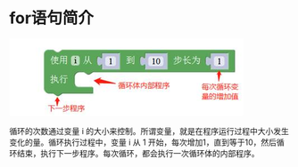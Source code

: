# for语句简介

![&#x56FE;2.3-7](../../../.gitbook/assets/image104.jpg)

循环的次数通过变量 i 的大小来控制。所谓变量，就是在程序运行过程中大小发生变化的量。循环执行过程中，变量 i 从 1 开始，每次增加1，直到等于10，然后循环结束，执行下一步程序。每次循环，都会执行一次循环体的内部程序。

